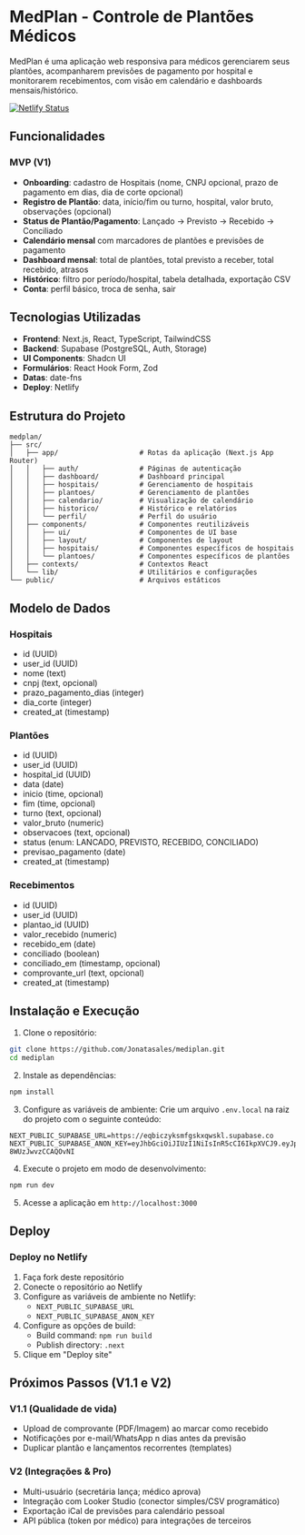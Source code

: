 # MedPlan - Controle de Plantões Médicos

MedPlan é uma aplicação web responsiva para médicos gerenciarem seus plantões, acompanharem previsões de pagamento por hospital e monitorarem recebimentos, com visão em calendário e dashboards mensais/histórico.

[![Netlify Status](https://api.netlify.com/api/v1/badges/YOUR-NETLIFY-BADGE-ID/deploy-status)](https://app.netlify.com/sites/medplan/deploys)

## Funcionalidades

### MVP (V1)
- **Onboarding**: cadastro de Hospitais (nome, CNPJ opcional, prazo de pagamento em dias, dia de corte opcional)
- **Registro de Plantão**: data, início/fim ou turno, hospital, valor bruto, observações (opcional)
- **Status de Plantão/Pagamento**: Lançado → Previsto → Recebido → Conciliado
- **Calendário mensal** com marcadores de plantões e previsões de pagamento
- **Dashboard mensal**: total de plantões, total previsto a receber, total recebido, atrasos
- **Histórico**: filtro por período/hospital, tabela detalhada, exportação CSV
- **Conta**: perfil básico, troca de senha, sair

## Tecnologias Utilizadas

- **Frontend**: Next.js, React, TypeScript, TailwindCSS
- **Backend**: Supabase (PostgreSQL, Auth, Storage)
- **UI Components**: Shadcn UI
- **Formulários**: React Hook Form, Zod
- **Datas**: date-fns
- **Deploy**: Netlify

## Estrutura do Projeto

```
medplan/
├── src/
│   ├── app/                    # Rotas da aplicação (Next.js App Router)
│   │   ├── auth/               # Páginas de autenticação
│   │   ├── dashboard/          # Dashboard principal
│   │   ├── hospitais/          # Gerenciamento de hospitais
│   │   ├── plantoes/           # Gerenciamento de plantões
│   │   ├── calendario/         # Visualização de calendário
│   │   ├── historico/          # Histórico e relatórios
│   │   └── perfil/             # Perfil do usuário
│   ├── components/             # Componentes reutilizáveis
│   │   ├── ui/                 # Componentes de UI base
│   │   ├── layout/             # Componentes de layout
│   │   ├── hospitais/          # Componentes específicos de hospitais
│   │   └── plantoes/           # Componentes específicos de plantões
│   ├── contexts/               # Contextos React
│   └── lib/                    # Utilitários e configurações
└── public/                     # Arquivos estáticos
```

## Modelo de Dados

### Hospitais
- id (UUID)
- user_id (UUID)
- nome (text)
- cnpj (text, opcional)
- prazo_pagamento_dias (integer)
- dia_corte (integer)
- created_at (timestamp)

### Plantões
- id (UUID)
- user_id (UUID)
- hospital_id (UUID)
- data (date)
- inicio (time, opcional)
- fim (time, opcional)
- turno (text, opcional)
- valor_bruto (numeric)
- observacoes (text, opcional)
- status (enum: LANCADO, PREVISTO, RECEBIDO, CONCILIADO)
- previsao_pagamento (date)
- created_at (timestamp)

### Recebimentos
- id (UUID)
- user_id (UUID)
- plantao_id (UUID)
- valor_recebido (numeric)
- recebido_em (date)
- conciliado (boolean)
- conciliado_em (timestamp, opcional)
- comprovante_url (text, opcional)
- created_at (timestamp)

## Instalação e Execução

1. Clone o repositório:
```bash
git clone https://github.com/Jonatasales/mediplan.git
cd mediplan
```

2. Instale as dependências:
```bash
npm install
```

3. Configure as variáveis de ambiente:
Crie um arquivo `.env.local` na raiz do projeto com o seguinte conteúdo:
```
NEXT_PUBLIC_SUPABASE_URL=https://eqbiczyksmfgskxqwskl.supabase.co
NEXT_PUBLIC_SUPABASE_ANON_KEY=eyJhbGciOiJIUzI1NiIsInR5cCI6IkpXVCJ9.eyJpc3MiOiJzdXBhYmFzZSIsInJlZiI6ImVxYmljenlrc21mZ3NreHF3c2tsIiwicm9sZSI6ImFub24iLCJpYXQiOjE3NTYwNjI1NzQsImV4cCI6MjA3MTYzODU3NH0.hpUwdj2BvnDYyJOCL3PpQ1AlbY-8WUzJwvzCCAQOvNI
```

4. Execute o projeto em modo de desenvolvimento:
```bash
npm run dev
```

5. Acesse a aplicação em `http://localhost:3000`

## Deploy

### Deploy no Netlify

1. Faça fork deste repositório
2. Conecte o repositório ao Netlify
3. Configure as variáveis de ambiente no Netlify:
   - `NEXT_PUBLIC_SUPABASE_URL`
   - `NEXT_PUBLIC_SUPABASE_ANON_KEY`
4. Configure as opções de build:
   - Build command: `npm run build`
   - Publish directory: `.next`
5. Clique em "Deploy site"

## Próximos Passos (V1.1 e V2)

### V1.1 (Qualidade de vida)
- Upload de comprovante (PDF/Imagem) ao marcar como recebido
- Notificações por e-mail/WhatsApp n dias antes da previsão
- Duplicar plantão e lançamentos recorrentes (templates)

### V2 (Integrações & Pro)
- Multi-usuário (secretária lança; médico aprova)
- Integração com Looker Studio (conector simples/CSV programático)
- Exportação iCal de previsões para calendário pessoal
- API pública (token por médico) para integrações de terceiros